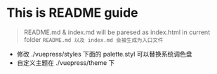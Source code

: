 # This is README guide

> README.md & index.md will be paresed as index.html in current folder
` README.md 以及 index.md 会被生成为入口文件 `

- 修改 ./vuepress/styles 下面的 palette.styl 可以替换系统调色盘
- 自定义主题在 ./vuepress/theme 下